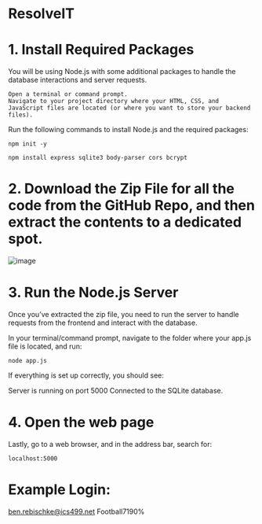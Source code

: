 # ResolveIT

# 1. Install Required Packages

You will be using Node.js with some additional packages to handle the database interactions and server requests.

    Open a terminal or command prompt.
    Navigate to your project directory where your HTML, CSS, and JavaScript files are located (or where you want to store your backend files).

Run the following commands to install Node.js and the required packages:

`npm init -y`

`npm install express sqlite3 body-parser cors bcrypt`

# 2. Download the Zip File for all the code from the GitHub Repo, and then extract the contents to a dedicated spot.
![image](https://github.com/user-attachments/assets/a96aa9ea-5f0c-4807-a559-f668a22ad025)


# 3. Run the Node.js Server

Once you’ve extracted the zip file, you need to run the server to handle requests from the frontend and interact with the database.

In your terminal/command prompt, navigate to the folder where your app.js file is located, and run:

`node app.js`

If everything is set up correctly, you should see:

Server is running on port 5000
Connected to the SQLite database.

# 4. Open the web page

Lastly, go to a web browser, and in the address bar, search for:

`localhost:5000`

# Example Login:

ben.rebischke@ics499.net
Football7190%
